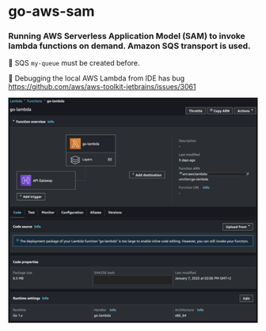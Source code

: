 # go-aws-sam

### Running AWS Serverless Application Model (SAM) to invoke lambda functions on demand. Amazon SQS transport is used.

📌 SQS `my-queue` must be created before.

🐞 Debugging the local AWS Lambda from IDE has bug https://github.com/aws/aws-toolkit-jetbrains/issues/3061

![AWS Lambda](social_preview.png)
